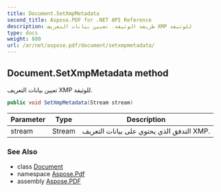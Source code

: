 ```yaml
---
title: Document.SetXmpMetadata
second_title: Aspose.PDF for .NET API Reference
description: طريقة الوثيقة. تعيين بيانات التعريف XMP للوثيقة
type: docs
weight: 880
url: /ar/net/aspose.pdf/document/setxmpmetadata/
---
```

## Document.SetXmpMetadata method

تعيين بيانات التعريف XMP للوثيقة.

```csharp
public void SetXmpMetadata(Stream stream)
```

| Parameter | Type | Description |
| --- | --- | --- |
| stream | Stream | التدفق الذي يحتوي على بيانات التعريف XMP. |

### See Also

* class [Document](../)
* namespace [Aspose.Pdf](../../../aspose.pdf/)
* assembly [Aspose.PDF](../../../)